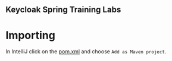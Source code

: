 Keycloak Spring Training Labs
---

# Importing

In IntelliJ click on the [pom.xml](./pom.xml) and choose `Add as Maven project`.
